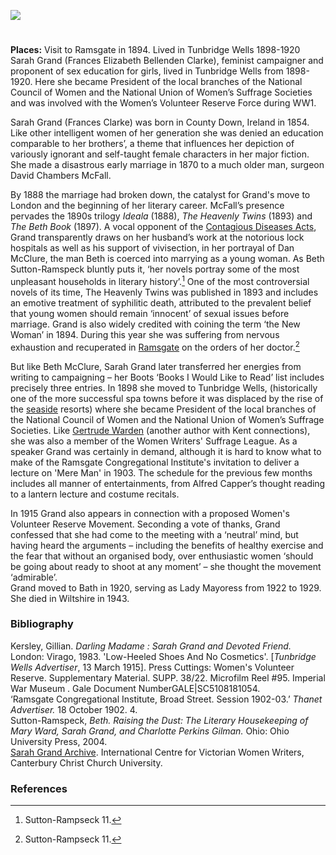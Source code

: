 <a href="https://dev.visual-essays.app"><img src="https://dev-visual-essays.netlify.app/images/ve-button.png"/></a> 
<param author=" Professor Carolyn Oulton" banner="https://upload.wikimedia.org/wikipedia/commons/3/34/The_Common%2C_Tunbridge_Wells._%28NBY_438791%29.jpg" layout="vtl" title="Sarah Grand 1854-1943" ve-config/>

<param aliases="Tunbridge Wells" eid="Q894097" ve-entity/>
<param aliases="lock hospitals" eid="Q58752622" ve-entity/>

#

**Places:** Visit to Ramsgate in 1894. Lived in Tunbridge Wells 1898-1920   
Sarah Grand (Frances Elizabeth Bellenden Clarke), feminist campaigner and proponent of sex education for girls, lived in Tunbridge Wells from 1898-1920. Here she became President of the local branches of the National Council of Women and the National Union of Women’s Suffrage Societies and was involved with the Women’s Volunteer Reserve Force during WW1.
<param ve-image-v2 manifest="https://iiif.juncture-digital.org/wc:The_Pantiles%2C_%28Royal%29_Tunbridge_Wells%2C_Kent%2C_England%2C_ca._1895.jpg/manifest.json">
<param center="Q894097" ve-map zoom="10"/>

Sarah Grand (Frances Clarke) was born in County Down, Ireland in 1854. Like other intelligent women of her generation she was denied an education comparable to her brothers’, a theme that influences her depiction of variously ignorant and self-taught female characters in her major fiction. She made a disastrous early marriage in 1870 to a much older man, surgeon David Chambers McFall. 
<param center="Q190684" ve-map zoom="10"/>
<param attribution="Sarah Grand's passport © International Centre for Victorian Women Writers" label="Sarah Grand's passport" url="https://raw.githubusercontent.com/kent-map/kent/main/19c/images/SG%20passport.jpeg" ve-image/>

By 1888 the marriage had broken down, the catalyst for Grand's move to London and the beginning of her literary career. McFall’s presence pervades the 1890s trilogy _Ideala_ (1888), _The Heavenly Twins_ (1893) and _The Beth Book_ (1897). A vocal opponent of the [Contagious Diseases Acts](/19c/19c-contagious-diseases), Grand transparently draws on her husband’s work at the notorious lock hospitals as well as his support of vivisection, in her portrayal of Dan McClure, the man Beth is coerced into marrying as a young woman. As Beth Sutton-Ramspeck bluntly puts it, ‘her novels portray some of the most unpleasant households in literary history’.[^ref1]  One of the most controversial novels of its time, The Heavenly Twins was published in 1893 and includes an emotive treatment of syphilitic death, attributed to the prevalent belief that young women should remain ‘innocent’ of sexual issues before marriage. Grand is also widely credited with coining the term ‘the New Woman’ in 1894. During this year she was suffering from nervous exhaustion and recuperated in [Ramsgate](/19c/19c-ramsgate) on the orders of her doctor.[^ref1]
<param center="Q84" ve-map zoom="10"/>
<param ve-image-v2 manifest="https://iiif.juncture-digital.org/wc:Sarah_Grand_by_Mendelssohn.jpg/manifest.json">

But like Beth McClure, Sarah Grand later transferred her energies from writing to campaigning – her Boots ‘Books I Would Like to Read’ list includes precisely three entries. In 1898 she moved to Tunbridge Wells, (historically one of the more successful spa towns before it was displaced by the rise of the [seaside](/19c/19c-seaside) resorts) where she became President of the local branches of the National Council of Women and the National Union of Women’s Suffrage Societies. Like [Gertrude Warden](/19c/19c-gertrude-warden-biography) (another author with Kent connections), she was also a member of the Women Writers' Suffrage League. As a speaker Grand was certainly in demand, although it is hard to know what to make of the Ramsgate Congregational Institute's invitation to deliver a lecture on 'Mere Man' in 1903. The schedule for the previous few months includes all manner of entertainments, from Alfred Capper’s thought reading to a lantern lecture and costume recitals.
<param attribution="H.G. Groves, Tunbridge Wells" label="Taking the Waters - the original spring. The Pantiles, Tunbridge Wells" url="https://stor.artstor.org/stor/ce0b8389-e980-4597-8f6c-630eaba57b53" ve-image/>

In 1915 Grand also appears in connection with a proposed Women's Volunteer Reserve Movement. Seconding a vote of thanks, Grand confessed that she had come to the meeting with a ‘neutral’ mind, but having heard the arguments – including the benefits of healthy exercise and the fear that without an organised body, over enthusiastic women ‘should be going about ready to shoot at any moment’ – she thought the movement ‘admirable’.     
Grand moved to Bath in 1920, serving as Lady Mayoress from 1922 to 1929. She died in Wiltshire in 1943. 
<param ve-image-v2 manifest="https://iiif.juncture-digital.org/wc:THE_WOMENS_VOLUNTEER_RESERVE_ON_THE_HOME_FRONT%2C_1914-1918_Q107999.jpg/manifest.json">   

### Bibliography

Kersley, Gillian. _Darling Madame : Sarah Grand and Devoted Friend._ London: Virago, 1983.
'Low-Heeled Shoes And No Cosmetics'. [_Tunbridge Wells Advertiser_, 13 March 1915]. Press Cuttings: Women's Volunteer Reserve. Supplementary Material. SUPP. 38/22. Microfilm Reel #95. Imperial War Museum . Gale Document NumberGALE|SC5108181054.   
‘Ramsgate Congregational Institute, Broad Street. Session 1902-03.’ _Thanet Advertiser._ 18 October 1902. 4.   
Sutton-Ramspeck, _Beth. Raising the Dust: The Literary Housekeeping of Mary Ward, Sarah Grand, and Charlotte Perkins Gilman._ Ohio: Ohio University Press, 2004.   
[Sarah Grand Archive](https://www.canterbury.ac.uk/arts-and-humanities/school-of-humanities/research/victorian-women-writers/icvww-research-projects-and-events/sarah-grand-collection.aspx). International Centre for Victorian Women Writers, Canterbury Christ Church University.  
<param attribution="H.G. Groves, Tunbridge Wells" label="Queen's Grove, Tunbridge Wells" url="https://stor.artstor.org/stor/f37d719d-5638-49d9-973f-bcfc0995e197" ve-image/>

### References

[^ref1]: Sutton-Rampseck 11.
[^ref1]: Kersley 86.
